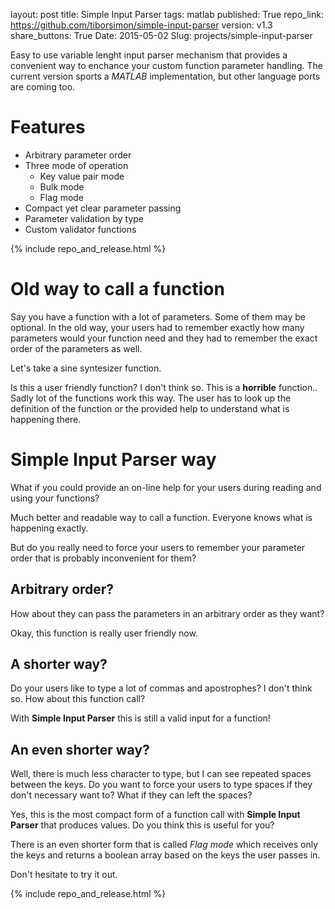 layout: post
title: Simple Input Parser
tags: matlab
published: True
repo_link: https://github.com/tiborsimon/simple-input-parser
version: v1.3
share_buttons: True
Date: 2015-05-02
Slug: projects/simple-input-parser

Easy to use variable lenght input parser mechanism that provides a convenient way to enchance your custom function parameter handling. The current version sports a _MATLAB_ implementation, but other language ports are coming too.

# Features

- Arbitrary parameter order
- Three mode of operation
   - Key value pair mode
   - Bulk mode
   - Flag mode
- Compact yet clear parameter passing
- Parameter validation by type
- Custom validator functions

{% include repo_and_release.html %}

# Old way to call a function

Say you have a function with a lot of parameters. Some of them may be optional. In the old way, your users had to remember exactly how many parameters would your function need and they had to remember the exact order of the parameters as well.

Let's take a sine syntesizer function.

<script src="https://gist.github.com/tiborsimon/945daae9fe84c816f80b.js"></script>

Is this a user friendly function? I don't think so. This is a __horrible__ function.. Sadly lot of the functions work this way. The user has to look up the definition of the function or the provided help to understand what is happening there.

# Simple Input Parser way

What if you could provide an on-line help for your users during reading and using your functions?

<script src="https://gist.github.com/tiborsimon/e3b74c6ff81357afcbaf.js"></script>

Much better and readable way to call a function. Everyone knows what is happening exactly. 

But do you really need to force your users to remember your parameter order that is probably inconvenient for them? 

## Arbitrary order?

How about they can pass the parameters in an arbitrary order as they want?


<script src="https://gist.github.com/tiborsimon/cc2f5f71f74942239273.js"></script>

Okay, this function is really user friendly now. 

## A shorter way?

Do your users like to type a lot of commas and apostrophes? I don't think so. How about this function call?

<script src="https://gist.github.com/tiborsimon/3e11959fc3ee4d2460f7.js"></script>

With __Simple Input Parser__ this is still a valid input for a function! 

## An even shorter way?

Well, there is much less character to type, but I can see repeated spaces between the keys. Do you want to force your users to type spaces if they don't necessary want to? What if they can left the spaces?

<script src="https://gist.github.com/tiborsimon/c31835bcd10c96989840.js"></script>

Yes, this is the most compact form of a function call with __Simple Input Parser__ that produces values. Do you think this is useful for you?

There is an even shorter form that is called _Flag mode_ which receives only the keys and returns a boolean array based on the keys the user passes in.

Don't hesitate to try it out.

{% include repo_and_release.html %}

